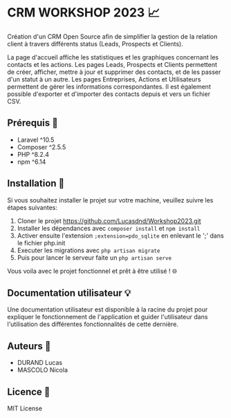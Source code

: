 # CRM WORKSHOP 2023 📈

Création d'un CRM Open Source afin de simplifier la gestion de la relation client à travers différents status (Leads, Prospects et Clients). 

La page d'accueil affiche les statistiques et les graphiques concernant les contacts et les actions. Les pages Leads, Prospects et Clients permettent de créer, afficher, mettre à jour et supprimer des contacts, et de les passer d'un statut à un autre. Les pages Entreprises, Actions et Utilisateurs permettent de gérer les informations correspondantes. Il est également possible d'exporter et d'importer des contacts depuis et vers un fichier CSV.


## Prérequis 📌

- Laravel ^10.5
- Composer ^2.5.5
- PHP ^8.2.4
- npm ^6.14


## Installation 🔧

Si vous souhaitez installer le projet sur votre machine, veuillez suivre les étapes suivantes:

1. Cloner le projet https://github.com/Lucasdnd/Workshop2023.git
2. Installer les dépendances avec `composer install` et `npm install`
3. Activer ensuite l'extension `;extension=pdo_sqlite` en enlevant le ';' dans le fichier php.init
4. Executer les migrations avec `php artisan migrate`
5. Puis pour lancer le serveur faite un `php artisan serve`

Vous voila avec le projet fonctionnel et prêt à être utilisé ! 🌐

## Documentation utilisateur 💡

Une documentation utilisateur est disponible à la racine du projet pour expliquer le fonctionnement de l'application et guider l'utilisateur dans l'utilisation des différentes fonctionnalités de cette dernière.

## Auteurs 👥

- DURAND Lucas
- MASCOLO Nicola

## Licence 🔖

MIT License
